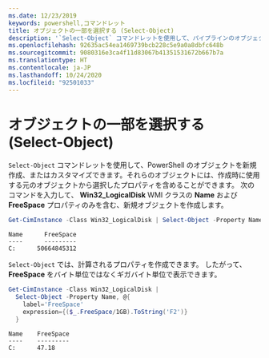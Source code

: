 ```yaml
---
ms.date: 12/23/2019
keywords: powershell,コマンドレット
title: オブジェクトの一部を選択する (Select-Object)
description: '`Select-Object` コマンドレットを使用して、パイプラインのオブジェクトから選択したプロパティが含まれるカスタム PowerShell オブジェクトを新しく作成することができます。'
ms.openlocfilehash: 92635ac54ea1469739bcb228c5e9a0a8dbfc648b
ms.sourcegitcommit: 9080316e3ca4f11d83067b41351531672b667b7a
ms.translationtype: HT
ms.contentlocale: ja-JP
ms.lasthandoff: 10/24/2020
ms.locfileid: "92501033"
---
```

# <a name="selecting-parts-of-objects-select-object"></a>オブジェクトの一部を選択する (Select-Object)

`Select-Object` コマンドレットを使用して、PowerShell のオブジェクトを新規作成、またはカスタマイズできます。それらのオブジェクトには、作成時に使用する元のオブジェクトから選択したプロパティを含めることができます。 次のコマンドを入力して、 **Win32_LogicalDisk** WMI クラスの **Name** および **FreeSpace** プロパティのみを含む、新規オブジェクトを作成します。

```powershell
Get-CimInstance -Class Win32_LogicalDisk | Select-Object -Property Name,FreeSpace
```

```Output
Name      FreeSpace
----      ---------
C:      50664845312
```

`Select-Object` では、計算されるプロパティを作成できます。 したがって、 **FreeSpace** をバイト単位ではなくギガバイト単位で表示できます。

```powershell
Get-CimInstance -Class Win32_LogicalDisk |
  Select-Object -Property Name, @{
    label='FreeSpace'
    expression={($_.FreeSpace/1GB).ToString('F2')}
  }
```

```Output
Name    FreeSpace
----    ---------
C:      47.18
```
